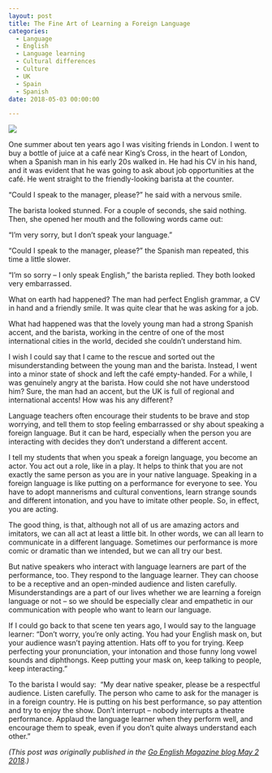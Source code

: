 ```yaml
---
layout: post
title: The Fine Art of Learning a Foreign Language
categories:
  - Language
  - English
  - Language learning
  - Cultural differences
  - Culture
  - UK
  - Spain
  - Spanish
date: 2018-05-03 00:00:00

---
```


![](/uploads/dillon-shook-567905-unsplash.jpg)

One summer about ten years ago I was visiting friends in London. I went to buy a bottle of juice at a caf&eacute; near King’s Cross, in the heart of London, when a Spanish man in his early 20s walked in. He had his CV in his hand, and it was evident that he was going to ask about job opportunities at the caf&eacute;. He went straight to the friendly-looking barista at the counter.

“Could I speak to the manager, please?” he said with a nervous smile.

The barista looked stunned. For a couple of seconds, she said nothing. Then, she opened her mouth and the following words came out:

“I’m very sorry, but I don’t speak your language.”

“Could I speak to the manager, please?” the Spanish man repeated, this time a little slower.

“I’m so sorry – I only speak English,” the barista replied. They both looked very embarrassed.

What on earth had happened? The man had perfect English grammar, a CV in hand and a friendly smile. It was quite clear that he was asking for a job.

What had happened was that the lovely young man had a strong Spanish accent, and the barista, working in the centre of one of the most international cities in the world, decided she couldn’t understand him.

I wish I could say that I came to the rescue and sorted out the misunderstanding between the young man and the barista. Instead, I went into a minor state of shock and left the caf&eacute; empty-handed. For a while, I was genuinely angry at the barista. How could she not have understood him? Sure, the man had an accent, but the UK is full of regional and international accents! How was his any different?

Language teachers often encourage their students to be brave and stop worrying, and tell them to stop feeling embarrassed or shy about speaking a foreign language. But it can be hard, especially when the person you are interacting with decides they don’t understand a different accent.

I tell my students that when you speak a foreign language, you become an actor. You act out a role, like in a play. It helps to think that you are not exactly the same person as you are in your native language. Speaking in a foreign language is like putting on a performance for everyone to see. You have to adopt mannerisms and cultural conventions, learn strange sounds and different intonation, and you have to imitate other people. So, in effect, you are acting.

The good thing, is that, although not all of us are amazing actors and imitators, we can all act at least a little bit. In other words, we can all learn to communicate in a different language. Sometimes our performance is more comic or dramatic than we intended, but we can all try our best.

But native speakers who interact with language learners are part of the performance, too. They respond to the language learner. They can choose to be a receptive and an open-minded audience and listen carefully. Misunderstandings are a part of our lives whether we are learning a foreign language or not – so we should be especially clear and empathetic in our communication with people who want to learn our language.

If I could go back to that scene ten years ago, I would say to the language learner: “Don’t worry, you’re only acting. You had your English mask on, but your audience wasn’t paying attention. Hats off to you for trying. Keep perfecting your pronunciation, your intonation and those funny long vowel sounds and diphthongs. Keep putting your mask on, keep talking to people, keep interacting.”

To the barista I would say: &nbsp;“My dear native speaker, please be a respectful audience. Listen carefully. The person who came to ask for the manager is in a foreign country. He is putting on his best performance, so pay attention and try to enjoy the show. Don’t interrupt – nobody interrupts a theatre performance. Applaud the language learner when they perform well, and encourage them to speak, even if you don’t quite always understand each other.”

*(This post was originally published in the [Go English Magazine blog May 2 2018](http://goenglishmagazine.es/the-fine-art-of-using-a-foreign-language/).)&nbsp;*